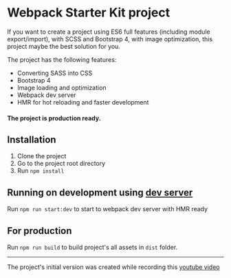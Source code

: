 # Webpack Starter Kit project

If you want to create a project using ES6 full features (including module export/import),
with SCSS and Bootstrap 4, with image optimization, this project maybe the best solution for you.

The project has the following features:


 - Converting SASS into CSS
 - Bootstrap 4
 - Image loading and optimization
 - Webpack dev server
 - HMR for hot reloading and faster development

#### The project is production ready.

## Installation
1. Clone the project
2. Go to the project root directory
3. Run `npm install`

## Running on development using [dev server](https://github.com/webpack/webpack-dev-server)

Run `npm run start:dev` to start to webpack dev server with HMR ready

## For production

Run `npm run build` to build project's all assets in `dist` folder.

----------------------
The project's initial version was created while recording this [youtube video](https://youtu.be/EpCz8bwtx5I)
